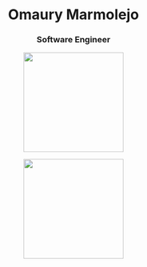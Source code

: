 <h1 align="center">Omaury Marmolejo</h1>
<h3 align="center">Software Engineer</h3>
<p align="center">
 <img src="https://github-readme-streak-stats.herokuapp.com?user=OmauryMarmolejo&mode=weekly" height="200" />
</p>
<p align="center">
 <img src="https://github-readme-stats.vercel.app/api/top-langs/?username=OmauryMarmolejo" height="200" />
</p>
</div>
<!--
**OmauryMarmolejo/omauryMarmolejo** is a ✨ _special_ ✨ repository because its `README.md` (this file) appears on your GitHub profile.

Here are some ideas to get you started:

- 🔭 I’m currently working on ...
- 🌱 I’m currently learning ...
- 👯 I’m looking to collaborate on ...
- 🤔 I’m looking for help with ...
- 💬 Ask me about ...
- 📫 How to reach me: ...
- 😄 Pronouns: ...
- ⚡ Fun fact: ...
-->

